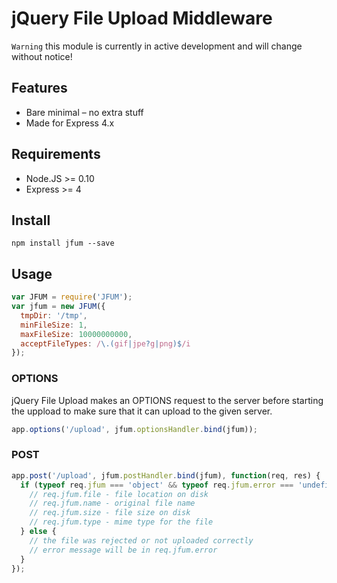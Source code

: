 jQuery File Upload Middleware
=============================

`Warning` this module is currently in active development and will change without
notice!

## Features

* Bare minimal – no extra stuff
* Made for Express 4.x

## Requirements

* Node.JS >= 0.10
* Express >= 4

## Install

```
npm install jfum --save
```

## Usage

```javascript
var JFUM = require('JFUM');
var jfum = new JFUM({
  tmpDir: '/tmp',
  minFileSize: 1,
  maxFileSize: 10000000000,
  acceptFileTypes: /\.(gif|jpe?g|png)$/i
});
```

### OPTIONS

jQuery File Upload makes an OPTIONS request to the server before starting the
uppload to make sure that it can upload to the given server.

```javascript
app.options('/upload', jfum.optionsHandler.bind(jfum));
```

### POST

```javascript
app.post('/upload', jfum.postHandler.bind(jfum), function(req, res) {
  if (typeof req.jfum === 'object' && typeof req.jfum.error === 'undefined') {
    // req.jfum.file - file location on disk
    // req.jfum.name - original file name
    // req.jfum.size - file size on disk
    // req.jfum.type - mime type for the file
  } else {
    // the file was rejected or not uploaded correctly
    // error message will be in req.jfum.error
  }
});
```

